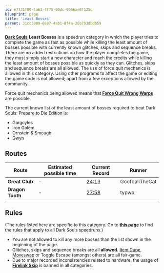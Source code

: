 ```yaml
---
id: e7f31f89-4a63-4f75-90dc-9066ae0f125d
blueprint: page
title: 'Least Bosses'
parent: 31cc3809-6887-4ab1-8f4a-26b7b3dbdb59
---
```

[**Dark Souls**](/darksouls)        **Least Bosses** is a speedrun category in which the player tries to complete the game as fast as possible while killing the least amount of bosses possible with currently known glitches, skips and sequence breaks. There are no added restrictions on how the player completes the game, they must simply start a new character and reach the credits while killing the least amount of bosses possible as quickly as they can. Glitches, skips and sequence breaks are all allowed. The use of force quit mechanics is allowed in this category. Using other programs to affect the game or editing the game code is not allowed; apart from a few exceptions allowed by the community.

Force quit mechanics being allowed means that [**Force Quit Wrong Warps**](/darksouls/wrong-warp) are possible.

The current known list of the least amount of bosses required to beat Dark Souls: Prepare to Die Edition is:

- Gargoyles
- Iron Golem
- Ornstein & Smough
- Gwyn

## Routes

| Route | Estimated possible time | Current Record | Runner |
| --- | --- | --- | --- |
| **Great Club** | - | [24:13](https://www.youtube.com/watch?v=JWjOV7aK8u0) | GoofballTheCat |
| **Dragon Tooth** | - | [27:58](https://www.twitch.tv/videos/337059630) | typwo |

## Rules

(The rules listed here are specific to this category. Go to [**this page**](/darksouls#rules) to find the rules that apply to all Dark Souls speedruns.)

- You are not allowed to kill any more bosses than the list shown in the beginning of the page.
- Glitches, skips and sequence breaks are all **allowed.**  [Item Dupe](/darksouls/item-dupe), [Moveswap](/darksouls/moveswap) or Toggle Escape (amongst others) are all fair-game.
- Due to major recorded inconsistencies related to hardware, the usage of [**Firelink Skip**](/darksouls/firelink-skip) is banned in all categories.
